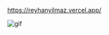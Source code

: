 https://reyhanyilmaz.vercel.app/

![gif](https://user-images.githubusercontent.com/92322334/229340445-19b418dd-d698-41a1-9c24-a301f83e29e6.gif)
